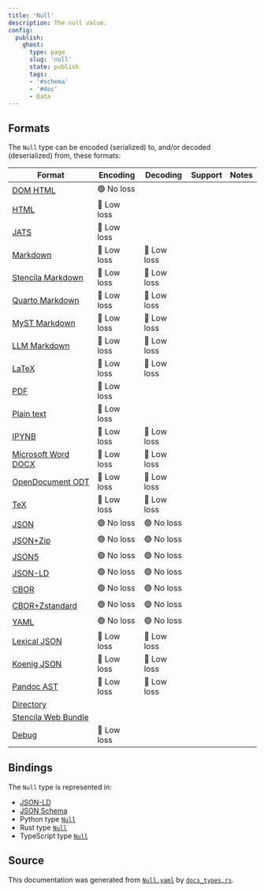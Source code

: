 ```yaml
---
title: 'Null'
description: The null value.
config:
  publish:
    ghost:
      type: page
      slug: 'null'
      state: publish
      tags:
      - '#schema'
      - '#doc'
      - Data
---
```


## Formats

The `Null` type can be encoded (serialized) to, and/or decoded (deserialized) from, these formats:

| Format                                                                       | Encoding   | Decoding   | Support | Notes |
| ---------------------------------------------------------------------------- | ---------- | ---------- | ------- | ----- |
| [DOM HTML](https://stencila.ghost.io/docs/reference/formats/dom.html)        | 🟢 No loss  |            |         |
| [HTML](https://stencila.ghost.io/docs/reference/formats/html)                | 🔷 Low loss |            |         |
| [JATS](https://stencila.ghost.io/docs/reference/formats/jats)                | 🔷 Low loss |            |         |
| [Markdown](https://stencila.ghost.io/docs/reference/formats/md)              | 🔷 Low loss | 🔷 Low loss |         |
| [Stencila Markdown](https://stencila.ghost.io/docs/reference/formats/smd)    | 🔷 Low loss | 🔷 Low loss |         |
| [Quarto Markdown](https://stencila.ghost.io/docs/reference/formats/qmd)      | 🔷 Low loss | 🔷 Low loss |         |
| [MyST Markdown](https://stencila.ghost.io/docs/reference/formats/myst)       | 🔷 Low loss | 🔷 Low loss |         |
| [LLM Markdown](https://stencila.ghost.io/docs/reference/formats/llmd)        | 🔷 Low loss | 🔷 Low loss |         |
| [LaTeX](https://stencila.ghost.io/docs/reference/formats/latex)              | 🔷 Low loss | 🔷 Low loss |         |
| [PDF](https://stencila.ghost.io/docs/reference/formats/pdf)                  | 🔷 Low loss |            |         |
| [Plain text](https://stencila.ghost.io/docs/reference/formats/text)          | 🔷 Low loss |            |         |
| [IPYNB](https://stencila.ghost.io/docs/reference/formats/ipynb)              | 🔷 Low loss | 🔷 Low loss |         |
| [Microsoft Word DOCX](https://stencila.ghost.io/docs/reference/formats/docx) | 🔷 Low loss | 🔷 Low loss |         |
| [OpenDocument ODT](https://stencila.ghost.io/docs/reference/formats/odt)     | 🔷 Low loss | 🔷 Low loss |         |
| [TeX](https://stencila.ghost.io/docs/reference/formats/tex)                  | 🔷 Low loss | 🔷 Low loss |         |
| [JSON](https://stencila.ghost.io/docs/reference/formats/json)                | 🟢 No loss  | 🟢 No loss  |         |
| [JSON+Zip](https://stencila.ghost.io/docs/reference/formats/json.zip)        | 🟢 No loss  | 🟢 No loss  |         |
| [JSON5](https://stencila.ghost.io/docs/reference/formats/json5)              | 🟢 No loss  | 🟢 No loss  |         |
| [JSON-LD](https://stencila.ghost.io/docs/reference/formats/jsonld)           | 🟢 No loss  | 🟢 No loss  |         |
| [CBOR](https://stencila.ghost.io/docs/reference/formats/cbor)                | 🟢 No loss  | 🟢 No loss  |         |
| [CBOR+Zstandard](https://stencila.ghost.io/docs/reference/formats/cbor.zstd) | 🟢 No loss  | 🟢 No loss  |         |
| [YAML](https://stencila.ghost.io/docs/reference/formats/yaml)                | 🟢 No loss  | 🟢 No loss  |         |
| [Lexical JSON](https://stencila.ghost.io/docs/reference/formats/lexical)     | 🔷 Low loss | 🔷 Low loss |         |
| [Koenig JSON](https://stencila.ghost.io/docs/reference/formats/koenig)       | 🔷 Low loss | 🔷 Low loss |         |
| [Pandoc AST](https://stencila.ghost.io/docs/reference/formats/pandoc)        | 🔷 Low loss | 🔷 Low loss |         |
| [Directory](https://stencila.ghost.io/docs/reference/formats/directory)      |            |            |         |
| [Stencila Web Bundle](https://stencila.ghost.io/docs/reference/formats/swb)  |            |            |         |
| [Debug](https://stencila.ghost.io/docs/reference/formats/debug)              | 🔷 Low loss |            |         |

## Bindings

The `Null` type is represented in:

- [JSON-LD](https://stencila.org/Null.jsonld)
- [JSON Schema](https://stencila.org/Null.schema.json)
- Python type [`Null`](https://github.com/stencila/stencila/blob/main/python/python/stencila/types/null.py)
- Rust type [`Null`](https://github.com/stencila/stencila/blob/main/rust/schema/src/types/null.rs)
- TypeScript type [`Null`](https://github.com/stencila/stencila/blob/main/ts/src/types/Null.ts)

## Source

This documentation was generated from [`Null.yaml`](https://github.com/stencila/stencila/blob/main/schema/Null.yaml) by [`docs_types.rs`](https://github.com/stencila/stencila/blob/main/rust/schema-gen/src/docs_types.rs).
